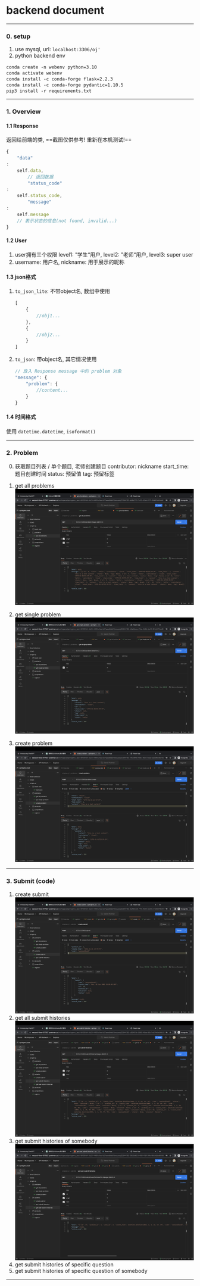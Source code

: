 # backend document

---

### 0. setup

1. use mysql, url: `localhost:3306/oj'`
2. python backend env

```shell
conda create -n webenv python=3.10
conda activate webenv
conda install -c conda-forge flask=2.2.3
conda install -c conda-forge pydantic=1.10.5
pip3 install -r requirements.txt
```

---

### 1. Overview

#### 1.1 Response

返回给前端的类, ==截图仅供参考! 重新在本机测试!==

```js
{
    "data"
:
    self.data,
        // 返回数据
        "status_code"
:
    self.status_code,
        "message"
:
    self.message
    // 表示状态的信息(not found, invalid...)
}
```

#### 1.2 User

1. user拥有三个权限
   level1: ”学生“用户, level2: ”老师“用户, level3: super user
2. username: 用户名, nickname: 用于展示的昵称

#### 1.3 json格式

1. `to_json_lite`: 不带object名, 数组中使用
   ```js
   [
       {
           //obj1...
       },
       {
           //obj2...
       }
   ]
   ```
2. `to_json`: 带object名, 其它情况使用
   ```js
   // 放入 Response message 中的 problem 对象
   "message": {
       "problem": {
           //content...
       }
   }
   ```

#### 1.4 时间格式

使用 `datetime.datetime`, `isoformat()`

---

### 2. Problem

0. 获取题目列表 / 单个题目, 老师创建题目
   contributor: nickname
   start_time: 题目创建时间
   status: 预留值
   tag: 预留标签

1. get all problems
   <img src="./pics/problem1.png" style="zoom:50%;" />
2. get single problem
   <img src="pics/problem2.png" style="zoom:50%;" />
3. create problem
   <img src="pics/problem3.png" style="zoom:50%;" />

---

### 3. Submit (code)

1. create submit
![submit1.png](pics%2Fsubmit1.png)
2. get all submit histories
![submit2.png](pics%2Fsubmit2.png)
3. get submit histories of somebody
![submit3.png](pics%2Fsubmit3.png)
4. get submit histories of specific question
5. get submit histories of specific question of somebody

---

















